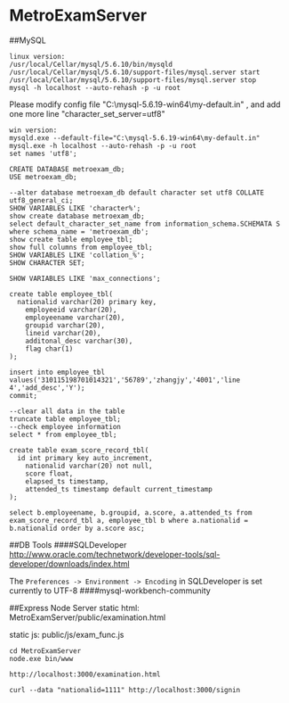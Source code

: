 MetroExamServer
=========
##MySQL
```
linux version:
/usr/local/Cellar/mysql/5.6.10/bin/mysqld
/usr/local/Cellar/mysql/5.6.10/support-files/mysql.server start
/usr/local/Cellar/mysql/5.6.10/support-files/mysql.server stop
mysql -h localhost --auto-rehash -p -u root

```

Please modify config file "C:\mysql-5.6.19-win64\my-default.in" , and add one more line "character_set_server=utf8"
```
win version:
mysqld.exe --default-file="C:\mysql-5.6.19-win64\my-default.in"
mysql.exe -h localhost --auto-rehash -p -u root
set names 'utf8';

```

```
CREATE DATABASE metroexam_db;
USE metroexam_db;

--alter database metroexam_db default character set utf8 COLLATE utf8_general_ci;
SHOW VARIABLES LIKE 'character%';
show create database metroexam_db;
select default_character_set_name from information_schema.SCHEMATA S where schema_name = 'metroexam_db';
show create table employee_tbl;
show full columns from employee_tbl;
SHOW VARIABLES LIKE 'collation_%';
SHOW CHARACTER SET;

SHOW VARIABLES LIKE 'max_connections';
```

```
create table employee_tbl(
  nationalid varchar(20) primary key,
	employeeid varchar(20),
	employeename varchar(20),
	groupid varchar(20),
	lineid varchar(20),
	additonal_desc varchar(30),
	flag char(1)
);

insert into employee_tbl values('310115198701014321','56789','zhangjy','4001','line 4','add_desc','Y');
commit;

--clear all data in the table
truncate table employee_tbl;
--check employee information
select * from employee_tbl;

create table exam_score_record_tbl(
  id int primary key auto_increment,
	nationalid varchar(20) not null,
	score float,
	elapsed_ts timestamp,
	attended_ts timestamp default current_timestamp
);

select b.employeename, b.groupid, a.score, a.attended_ts from exam_score_record_tbl a, employee_tbl b where a.nationalid = b.nationalid order by a.score asc;

```
##DB Tools
####SQLDeveloper
http://www.oracle.com/technetwork/developer-tools/sql-developer/downloads/index.html

The `Preferences -> Environment -> Encoding` in SQLDeveloper is set currently to UTF-8
####mysql-workbench-community

##Express Node Server
static html: MetroExamServer/public/examination.html

static js: public/js/exam_func.js

```
cd MetroExamServer
node.exe bin/www

http://localhost:3000/examination.html

curl --data "nationalid=1111" http://localhost:3000/signin
```